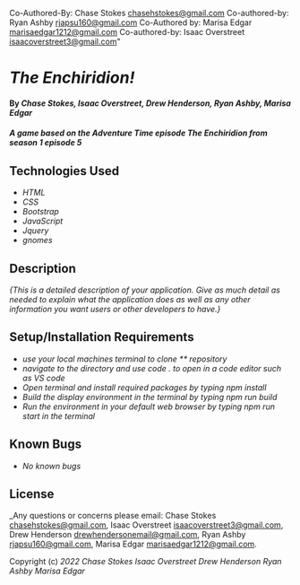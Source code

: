 Co-Authored-By: Chase Stokes <chasehstokes@gmail.com>
Co-authored-by: Ryan Ashby <rjapsu160@gmail.com>
Co-Authored by: Marisa Edgar <marisaedgar1212@gmail.com>
Co-authored-by: Isaac Overstreet <isaacoverstreet3@gmail.com>"

# _The Enchiridion!_

#### By _**Chase Stokes**, **Isaac Overstreet**, **Drew Henderson**, **Ryan Ashby**, **Marisa Edgar**_

#### _A game based on the Adventure Time episode The Enchiridion from season 1 episode 5_

## Technologies Used

* _HTML_
* _CSS_
* _Bootstrap_
* _JavaScript_
* _Jquery_
* _gnomes_

## Description

_{This is a detailed description of your application. Give as much detail as needed to explain what the application does as well as any other information you want users or other developers to have.}_

## Setup/Installation Requirements

* _use your local machines terminal to clone ** repository_
* _navigate to the directory and use *code .* to open in a code editor such as VS code_
* _Open terminal and install required packages by typing *npm install*_
* _Build the display environment in the terminal by typing *npm run build*_
* _Run the environment in your default web browser by typing *npm run start* in the terminal_


## Known Bugs

* _No known bugs_

## License

_Any questions or concerns please email: 
Chase Stokes chasehstokes@gmail.com, 
Isaac Overstreet isaacoverstreet3@gmail.com, 
Drew Henderson drewhendersonemail@gmail.com, 
Ryan Ashby rjapsu160@gmail.com, 
Marisa Edgar marisaedgar1212@gmail.com.

Copyright (c) _2022_ _Chase Stokes_ _Isaac Overstreet_ _Drew Henderson_ _Ryan Ashby_ _Marisa Edgar_